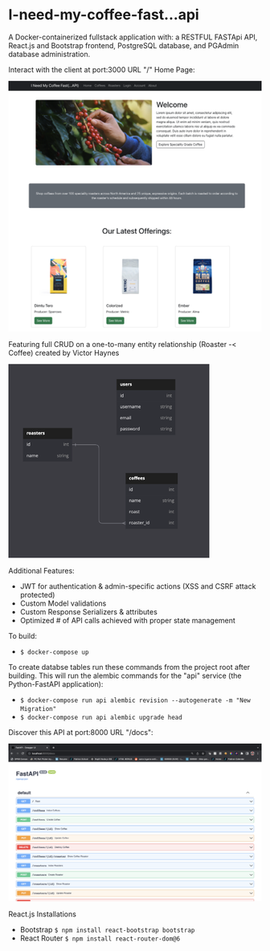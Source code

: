# I-need-my-coffee-fast...api
A Docker-containerized fullstack application with: a RESTFUL FASTApi API, React.js and Bootstrap frontend, PostgreSQL database, and PGAdmin database administration.


Interact with the client at port:3000 URL "/" Home Page:

<img src="./images/Home_Page.jpg" alt="coffee erd" width="1000" height=auto>


Featuring full CRUD on a one-to-many entity relationship (Roaster -< Coffee) created by Victor Haynes

<img src="./images/Coffee_ERD.jpg" alt="coffee erd" width="400" height=auto>

Additional Features:
- JWT for authentication & admin-specific actions (XSS and CSRF attack protected)
- Custom Model validations
- Custom Response Serializers & attributes
- Optimized # of API calls achieved with proper state management

To build:
- `$ docker-compose up`

To create databse tables run these commands from the project root after building. This will run the alembic commands for the "api" service (the Python-FastAPI application):
- `$ docker-compose run api alembic revision --autogenerate -m "New Migration"`
- `$ docker-compose run api alembic upgrade head`


Discover this API at port:8000 URL "/docs":

<img src="./images/FastAPI_docs.jpg" alt="docs page" width="1000" height=auto>


React.js Installations
- Bootstrap `$ npm install react-bootstrap bootstrap`
- React Router `$ npm install react-router-dom@6`